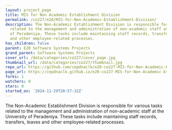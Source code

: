 ```yaml
---
layout: project_page
title: MIS for Non Academic Establishment Division
permalink: /co227/e20/MIS-for-Non-Academic-Establishment-Division/
description: The Non-Academic Establishment Division is responsible for various tasks
  related to the management and administration of non-academic staff at the University
  of Peradeniya. These tasks include maintaining staff records, transfers, leaves
  and other employee-related processes.
has_children: false
parent: E20 Software Systems Projects
grand_parent: Software Systems Projects
cover_url: /data/categories/co227/cover_page.jpg
thumbnail_url: /data/categories/co227/thumbnail.jpg
repo_url: https://github.com/cepdnaclk/e20-co227-MIS-for-Non-Academic-Establishment-Division
page_url: https://cepdnaclk.github.io/e20-co227-MIS-for-Non-Academic-Establishment-Division
forks: 1
watchers: 0
stars: 0
started_on: '2024-11-29T20:57:32Z'
---
```


The Non-Academic Establishment Division is responsible for various tasks related to the management and administration of non-academic staff at the University of Peradeniya. These tasks include maintaining staff records, transfers, leaves and other employee-related processes.